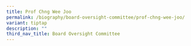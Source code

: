 ```yaml
---
title: Prof Chng Wee Joo
permalink: /biography/board-oversight-committee/prof-chng-wee-joo/
variant: tiptap
description: ""
third_nav_title: Board Oversight Committee
---
```

